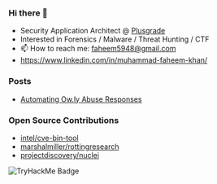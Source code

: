 ### Hi there 👋

- Security Application Architect @ [Plusgrade](https://github.com/plusgrade)
- Interested in Forensics / Malware / Threat Hunting / CTF
- 📫 How to reach me: faheem5948@gmail.com
- https://www.linkedin.com/in/muhammad-faheem-khan/


### Posts
- [Automating Ow.ly Abuse Responses](https://medium.com/hootsuite-engineering/automating-ow-ly-abuse-responses-ecb2b5bc44b8)

### Open Source Contributions
- [intel/cve-bin-tool](https://github.com/intel/cve-bin-tool)
- [marshalmiller/rottingresearch](https://github.com/marshalmiller/rottingresearch)  
- [projectdiscovery/nuclei](https://github.com/projectdiscovery/nuclei)

![TryHackMe Badge](https://tryhackme-badges.s3.amazonaws.com/Shrek.png?)

<!-- EOF -->
